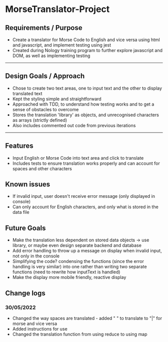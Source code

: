 # MorseTranslator-Project

## Requirements / Purpose

-   Create a translator for Morse Code to English and vice versa using html and javascript, and implement testing using jest
-   Created during Nology training program to further explore javascript and DOM, as well as implementing testing

---

## Design Goals / Approach

-   Chose to create two text areas, one to input text and the other to display translated text
-   Kept the styling simple and straightforward
-   Approached with TDD, to understand how testing works and to get a sense of obstacles to overcome
-   Stores the translation 'library' as objects, and unrecognised characters as arrays (strictly defined)
-   Also includes commented out code from previous iterations

---

## Features

-   Input English or Morse Code into text area and click to translate
-   Includes tests to ensure translation works properly and can account for spaces and other characters

## Known issues

-   If invalid input, user doesn't receive error message (only displayed in console)
-   Can only account for English characters, and only what is stored in the data file

## Future Goals

-   Make the translation less dependent on stored data objects -> use library, or maybe even design separate backend and database
-   Add error handling to throw up a message on display when invalid input, not only in the console
-   Simplifying the code? condensing the functions (since the error handling is very similar) into one rather than writing two separate functions (need to rewrite how inputText is handled)
-   Make the display more mobile friendly, reactive display

## Change logs

### 30/05/2022

-   Changed the way spaces are translated - added " " to translate to "|" for morse and vice versa
-   Added instructions for use
-   Changed the translation function from using reduce to using map

